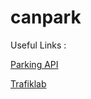 # canpark

Useful Links : 

[Parking API](https://openstreetgs.stockholm.se/Home/Parking)

[Trafiklab](https://www.trafiklab.se/api)